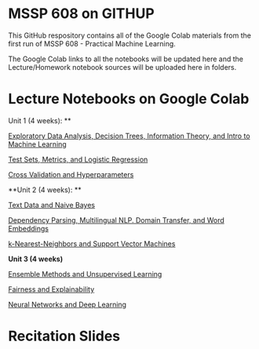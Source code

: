 # MSSP 608 on GITHUP
This GitHub respository contains all of the Google Colab materials from the first run of MSSP 608 - Practical Machine Learning. 

The Google Colab links to all the notebooks will be updated here and the Lecture/Homework notebook sources will be uploaded here in folders.

# Lecture Notebooks on Google Colab

Unit 1 (4 weeks): **

[Exploratory Data Analysis, Decision Trees, Information Theory, and Intro to Machine Learning](https://colab.research.google.com/drive/1YECWtHV2N3y4MlcpezYZ_1eIElNASLiE?usp=sharing)

[Test Sets, Metrics, and Logistic Regression](https://colab.research.google.com/drive/1-xtDhd65OxMGO-RRCuiGiHIYmw2CV6bX?usp=sharing)

[Cross Validation and Hyperparameters](https://colab.research.google.com/drive/1XfYbas3NBUMNdgMe_p0hNz-aWD7ll1Sj?usp=sharing)

**Unit 2 (4 weeks): **

[Text Data and Naive Bayes](https://colab.research.google.com/drive/14tT7PislV6LmX54bOF466Uh_z22n4AVz?usp=sharing)

[Dependency Parsing, Multilingual NLP. Domain Transfer, and Word Embeddings](https://colab.research.google.com/drive/15ZBptUe4us9ZbsO1umOEDx5PhcWMsP0E?usp=sharing)

[k-Nearest-Neighbors and Support Vector Machines](https://colab.research.google.com/drive/1iJO8t6O0SmkVxyie_DFt50jLM3EmFFIF?usp=sharing)

**Unit 3 (4 weeks)**

[Ensemble Methods and Unsupervised Learning](https://colab.research.google.com/drive/1LtiKoZxwedtMG-rWrEIWnCSBXF0ovfGX?usp=sharing)

[Fairness and Explainability](https://colab.research.google.com/drive/1VA8dCmq8SghNBiStg7N6qcOdgRFgSDW-?usp=sharing)

[Neural Networks and Deep Learning](https://colab.research.google.com/drive/1RgmET9DbGeRTxS2dPt-4kBRHYFiQIoqS?usp=sharing)

# Recitation Slides
